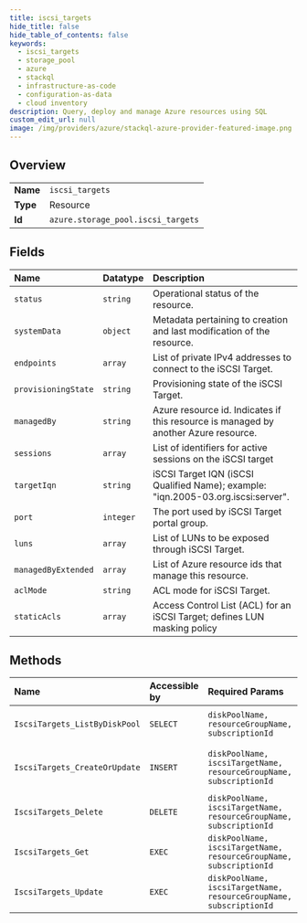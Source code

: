 ```yaml
---
title: iscsi_targets
hide_title: false
hide_table_of_contents: false
keywords:
  - iscsi_targets
  - storage_pool
  - azure    
  - stackql
  - infrastructure-as-code
  - configuration-as-data
  - cloud inventory
description: Query, deploy and manage Azure resources using SQL
custom_edit_url: null
image: /img/providers/azure/stackql-azure-provider-featured-image.png
---
```

  
    

## Overview
<table><tbody>
<tr><td><b>Name</b></td><td><code>iscsi_targets</code></td></tr>
<tr><td><b>Type</b></td><td>Resource</td></tr>
<tr><td><b>Id</b></td><td><code>azure.storage_pool.iscsi_targets</code></td></tr>
</tbody></table>

## Fields
| Name | Datatype | Description |
|:-----|:---------|:------------|
| `status` | `string` | Operational status of the resource. |
| `systemData` | `object` | Metadata pertaining to creation and last modification of the resource. |
| `endpoints` | `array` | List of private IPv4 addresses to connect to the iSCSI Target. |
| `provisioningState` | `string` | Provisioning state of the iSCSI Target. |
| `managedBy` | `string` | Azure resource id. Indicates if this resource is managed by another Azure resource. |
| `sessions` | `array` | List of identifiers for active sessions on the iSCSI target |
| `targetIqn` | `string` | iSCSI Target IQN (iSCSI Qualified Name); example: "iqn.2005-03.org.iscsi:server". |
| `port` | `integer` | The port used by iSCSI Target portal group. |
| `luns` | `array` | List of LUNs to be exposed through iSCSI Target. |
| `managedByExtended` | `array` | List of Azure resource ids that manage this resource. |
| `aclMode` | `string` | ACL mode for iSCSI Target. |
| `staticAcls` | `array` | Access Control List (ACL) for an iSCSI Target; defines LUN masking policy |
## Methods
| Name | Accessible by | Required Params | Description |
|:-----|:--------------|:----------------|:------------|
| `IscsiTargets_ListByDiskPool` | `SELECT` | `diskPoolName, resourceGroupName, subscriptionId` | Get iSCSI Targets in a Disk pool. |
| `IscsiTargets_CreateOrUpdate` | `INSERT` | `diskPoolName, iscsiTargetName, resourceGroupName, subscriptionId` | Create or Update an iSCSI Target. |
| `IscsiTargets_Delete` | `DELETE` | `diskPoolName, iscsiTargetName, resourceGroupName, subscriptionId` | Delete an iSCSI Target. |
| `IscsiTargets_Get` | `EXEC` | `diskPoolName, iscsiTargetName, resourceGroupName, subscriptionId` | Get an iSCSI Target. |
| `IscsiTargets_Update` | `EXEC` | `diskPoolName, iscsiTargetName, resourceGroupName, subscriptionId` | Update an iSCSI Target. |
